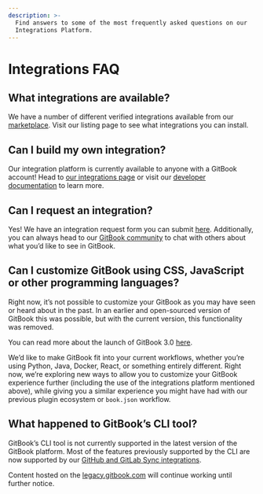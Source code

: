 ```yaml
---
description: >-
  Find answers to some of the most frequently asked questions on our
  Integrations Platform.
---
```


# Integrations FAQ

## What integrations are available?

We have a number of different verified integrations available from our [marketplace](https://www.gitbook.com/integrations). Visit our listing page to see what integrations you can install.

## Can I build my own integration?

Our integration platform is currently available to anyone with a GitBook account! Head to [our integrations page](https://www.gitbook.com/integrations) or visit our [developer documentation](https://developer.gitbook.com/) to learn more.

## Can I request an integration?

Yes! We have an integration request form you can submit [here](https://survey.refiner.io/e61q1m-dp057m). Additionally, you can always head to our [GitBook community](https://github.com/GitbookIO/community) to chat with others about what you’d like to see in GitBook.

## Can I customize GitBook using CSS, JavaScript or other programming languages?

Right now, it’s not possible to customize your GitBook as you may have seen or heard about in the past. In an earlier and open-sourced version of GitBook this was possible, but with the current version, this functionality was removed.

You can read more about the launch of GitBook 3.0 [here](https://blog.gitbook.com/product-updates/gitbook-3.0-document-everything-from-start-to-ship).

We’d like to make GitBook fit into your current workflows, whether you’re using Python, Java, Docker, React, or something entirely different. Right now, we’re exploring new ways to allow you to customize your GitBook experience further (including the use of the integrations platform mentioned above), while giving you a similar experience you might have had with our previous plugin ecosystem or `book.json` workflow.

## What happened to GitBook’s CLI tool?

GitBook’s CLI tool is not currently supported in the latest version of the GitBook platform. Most of the features previously supported by the CLI are now supported by our [GitHub and GitLab Sync integrations](git-sync/).

Content hosted on the [legacy.gitbook.com](https://legacy.gitbook.com/) will continue working until further notice.
